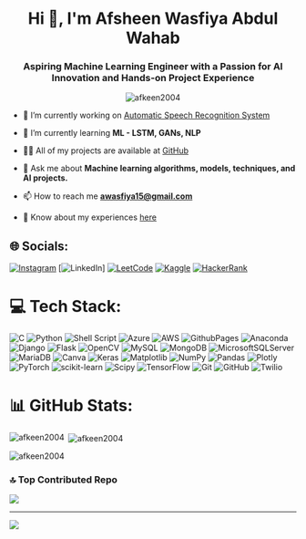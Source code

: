 <h1 align="center">Hi 👋, I'm Afsheen Wasfiya Abdul Wahab</h1>
<h3 align="center">Aspiring Machine Learning Engineer with a Passion for AI Innovation and Hands-on Project Experience</h3>

<p align="center"> <img src="https://komarev.com/ghpvc/?username=afkeen2004&label=Profile%20views&color=64b08c&style=flat-square" alt="afkeen2004" /> </p>

- 🔭 I’m currently working on [Automatic Speech Recognition System](https://github.com/Afkeen2004/ML---Automatic-Speech-Recognition)

- 🌱 I’m currently learning **ML - LSTM, GANs, NLP**

- 👨‍💻 All of my projects are available at [GitHub](https://github.com/Afkeen2004)

- 💬 Ask me about **Machine learning algorithms, models, techniques, and AI projects.**

- 📫 How to reach me **awasfiya15@gmail.com**

- 📄 Know about my experiences [here](https://www.canva.com/design/DAGKGZeYgfc/U_ZbmLXoLnI6o3zzo9kUEQ/view?utm_content=DAGKGZeYgfc&utm_campaign=designshare&utm_medium=link&utm_source=editor)


## 🌐 Socials:
[![Instagram](https://img.shields.io/badge/Instagram-%23E4405F.svg?logo=Instagram&logoColor=white)](https://instagram.com/a_wasfiya15) [![LinkedIn](https://img.shields.io/badge/LinkedIn-%230077B5.svg?logo=linkedin&logoColor=white)] [![LeetCode](https://img.shields.io/badge/LeetCode-%23FFA116.svg?logo=leetcode&logoColor=white)](https://leetcode.com/awasfiya15) [![Kaggle](https://img.shields.io/badge/Kaggle-20BEFF?logo=kaggle&logoColor=white)](https://kaggle.com/afsheenwasfiya) [![HackerRank](https://img.shields.io/badge/HackerRank-2EC866?logo=hackerrank&logoColor=white&labelColor=black)](https://hackerrank.com/awasfiya15)

# 💻 Tech Stack:
![C](https://img.shields.io/badge/c-%2300599C.svg?style=for-the-badge&logo=c&logoColor=white) ![Python](https://img.shields.io/badge/python-3670A0?style=for-the-badge&logo=python&logoColor=ffdd54) ![Shell Script](https://img.shields.io/badge/shell_script-%23121011.svg?style=for-the-badge&logo=gnu-bash&logoColor=white) ![Azure](https://img.shields.io/badge/azure-%230072C6.svg?style=for-the-badge&logo=microsoftazure&logoColor=white) ![AWS](https://img.shields.io/badge/AWS-%23FF9900.svg?style=for-the-badge&logo=amazon-aws&logoColor=white) ![GithubPages](https://img.shields.io/badge/github%20pages-121013?style=for-the-badge&logo=github&logoColor=white) ![Anaconda](https://img.shields.io/badge/Anaconda-%2344A833.svg?style=for-the-badge&logo=anaconda&logoColor=white) ![Django](https://img.shields.io/badge/django-%23092E20.svg?style=for-the-badge&logo=django&logoColor=white) ![Flask](https://img.shields.io/badge/flask-%23000.svg?style=for-the-badge&logo=flask&logoColor=white) ![OpenCV](https://img.shields.io/badge/opencv-%23white.svg?style=for-the-badge&logo=opencv&logoColor=white) ![MySQL](https://img.shields.io/badge/mysql-4479A1.svg?style=for-the-badge&logo=mysql&logoColor=white) ![MongoDB](https://img.shields.io/badge/MongoDB-%234ea94b.svg?style=for-the-badge&logo=mongodb&logoColor=white) ![MicrosoftSQLServer](https://img.shields.io/badge/Microsoft%20SQL%20Server-CC2927?style=for-the-badge&logo=microsoft%20sql%20server&logoColor=white) ![MariaDB](https://img.shields.io/badge/MariaDB-003545?style=for-the-badge&logo=mariadb&logoColor=white) ![Canva](https://img.shields.io/badge/Canva-%2300C4CC.svg?style=for-the-badge&logo=Canva&logoColor=white) ![Keras](https://img.shields.io/badge/Keras-%23D00000.svg?style=for-the-badge&logo=Keras&logoColor=white) ![Matplotlib](https://img.shields.io/badge/Matplotlib-%23ffffff.svg?style=for-the-badge&logo=Matplotlib&logoColor=black) ![NumPy](https://img.shields.io/badge/numpy-%23013243.svg?style=for-the-badge&logo=numpy&logoColor=white) ![Pandas](https://img.shields.io/badge/pandas-%23150458.svg?style=for-the-badge&logo=pandas&logoColor=white) ![Plotly](https://img.shields.io/badge/Plotly-%233F4F75.svg?style=for-the-badge&logo=plotly&logoColor=white) ![PyTorch](https://img.shields.io/badge/PyTorch-%23EE4C2C.svg?style=for-the-badge&logo=PyTorch&logoColor=white) ![scikit-learn](https://img.shields.io/badge/scikit--learn-%23F7931E.svg?style=for-the-badge&logo=scikit-learn&logoColor=white) ![Scipy](https://img.shields.io/badge/SciPy-%230C55A5.svg?style=for-the-badge&logo=scipy&logoColor=%white) ![TensorFlow](https://img.shields.io/badge/TensorFlow-%23FF6F00.svg?style=for-the-badge&logo=TensorFlow&logoColor=white) ![Git](https://img.shields.io/badge/git-%23F05033.svg?style=for-the-badge&logo=git&logoColor=white) ![GitHub](https://img.shields.io/badge/github-%23121011.svg?style=for-the-badge&logo=github&logoColor=white) ![Twilio](https://img.shields.io/badge/Twilio-F22F46?style=for-the-badge&logo=Twilio&logoColor=white)
# 📊 GitHub Stats:
<p><img align="left" src="https://github-readme-stats.vercel.app/api/top-langs?username=afkeen2004&show_icons=true&theme=dark&locale=en&layout=compact" alt="afkeen2004" /></p>

<p>&nbsp;<img align="center" src="https://github-readme-stats.vercel.app/api?username=afkeen2004&show_icons=true&theme=dark&hide_border=true&locale=en" alt="afkeen2004" /></p>

<p><img align="center" src="https://github-readme-streak-stats.herokuapp.com/?user=afkeen2004&theme=dark" alt="afkeen2004" /></p>

### 🔝 Top Contributed Repo
![](https://github-contributor-stats.vercel.app/api?username=Afkeen2004&limit=5&theme=dark&combine_all_yearly_contributions=true)

---
[![](https://visitcount.itsvg.in/api?id=Afkeen2004&icon=0&color=0)](https://visitcount.itsvg.in)

<!-- Proudly created with GPRM ( https://gprm.itsvg.in ) -->
